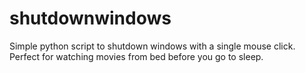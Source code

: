 # shutdownwindows
Simple python script to shutdown windows with a single mouse click. Perfect for watching movies from bed before you go to sleep. 
